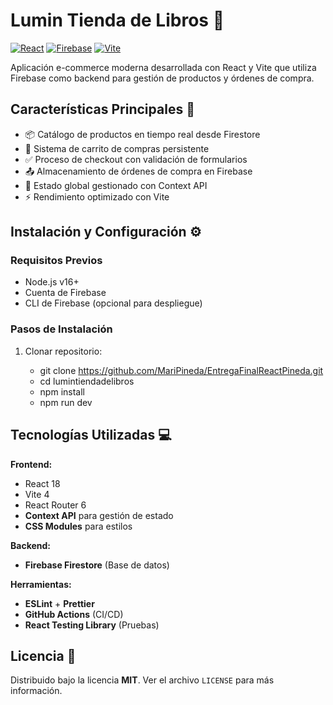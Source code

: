 # Lumin Tienda de Libros 🛒

[![React](https://img.shields.io/badge/React-20232A?style=for-the-badge&logo=react&logoColor=61DAFB)](https://reactjs.org/)
[![Firebase](https://img.shields.io/badge/Firebase-FFCA28?style=for-the-badge&logo=firebase&logoColor=black)](https://firebase.google.com/)
[![Vite](https://img.shields.io/badge/Vite-B73BFE?style=for-the-badge&logo=vite&logoColor=FFD62E)](https://vitejs.dev/)

Aplicación e-commerce moderna desarrollada con React y Vite que utiliza Firebase como backend para gestión de productos y órdenes de compra.

## Características Principales 🚀

- 📦 Catálogo de productos en tiempo real desde Firestore
- 🛒 Sistema de carrito de compras persistente
- ✅ Proceso de checkout con validación de formularios
- 📤 Almacenamiento de órdenes de compra en Firebase
- 🔄 Estado global gestionado con Context API
- ⚡ Rendimiento optimizado con Vite

## Instalación y Configuración ⚙️

### Requisitos Previos
- Node.js v16+
- Cuenta de Firebase
- CLI de Firebase (opcional para despliegue)

### Pasos de Instalación
1. Clonar repositorio:
   
   - git clone https://github.com/MariPineda/EntregaFinalReactPineda.git
   - cd lumintiendadelibros
   - npm install 
   - npm run dev 

## Tecnologías Utilizadas 💻

**Frontend:**

- React 18
- Vite 4
- React Router 6
- **Context API** para gestión de estado
- **CSS Modules** para estilos

**Backend:**

- **Firebase Firestore** (Base de datos)

**Herramientas:**

- **ESLint** + **Prettier**
- **GitHub Actions** (CI/CD)
- **React Testing Library** (Pruebas)

## Licencia 📄

Distribuido bajo la licencia **MIT**. Ver el archivo `LICENSE` para más información.